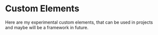 # Custom Elements

Here are my experimental custom elements, that can be used in projects and maybe will be a framework in future.